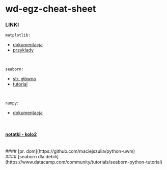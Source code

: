 # wd-egz-cheat-sheet
 ### LINKI <br>
 `matplotlib:`
 - [dokumentacja](https://matplotlib.org/stable/contents.html)
 - [przyklady](https://matplotlib.org/stable/gallery/index.html)
 
 <br>
 
 `seaborn:`
 - [str. główna](https://seaborn.pydata.org/)
 - [tutorial](https://seaborn.pydata.org/tutorial.html)
 
 <br>
 
 `numpy:`
 - [dokumentacja](https://numpy.org/doc/stable/)
 
 <br>
 
 #### [notatki - kolo2](https://github.com/maciejszulia/kolo2/tree/main/pythonProject7)
 <br>
 #### [pr. dom](https://github.com/maciejszulia/python-uwm)
 <br>
 #### [seaborn dla debili](https://www.datacamp.com/community/tutorials/seaborn-python-tutorial)
 